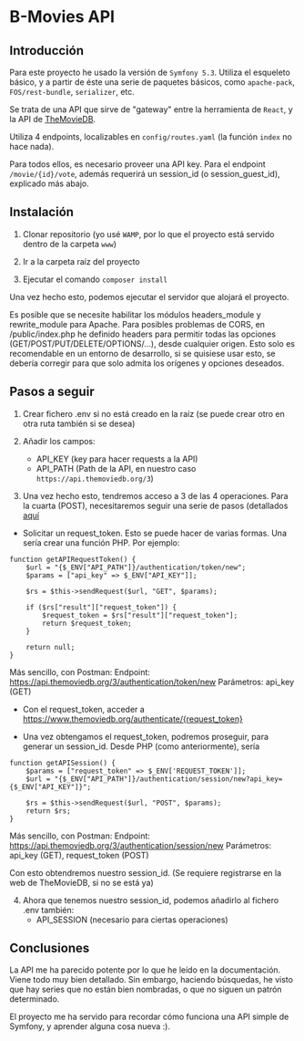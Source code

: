# B-Movies API

## Introducción

Para este proyecto he usado la versión de `Symfony 5.3`. Utiliza el esqueleto básico, y a partir de éste una serie de paquetes básicos, como `apache-pack`, `FOS/rest-bundle`, `serializer`, etc.

Se trata de una API que sirve de "gateway" entre la herramienta de `React`, y la API de [TheMovieDB](https://www.themoviedb.org/?language=es-ES).

Utiliza 4 endpoints, localizables en `config/routes.yaml` (la función `index` no hace nada).

Para todos ellos, es necesario proveer una API key. Para el endpoint `/movie/{id}/vote`, además requerirá un session_id (o session_guest_id), explicado más abajo.


## Instalación

1) Clonar repositorio (yo usé `WAMP`, por lo que el proyecto está servido dentro de la carpeta `www`)

2) Ir a la carpeta raíz del proyecto

3) Ejecutar el comando `composer install`

Una vez hecho esto, podemos ejecutar el servidor que alojará el proyecto.

Es posible que se necesite habilitar los módulos headers_module y rewrite_module para Apache. Para posibles problemas de CORS, en /public/index.php he definido headers para permitir todas las opciones (GET/POST/PUT/DELETE/OPTIONS/...), desde cualquier origen. Esto solo es recomendable en un entorno de desarrollo, si se quisiese usar esto, se debería corregir para que solo admita los orígenes y opciones deseados.


## Pasos a seguir

1) Crear fichero .env si no está creado en la raíz (se puede crear otro en otra ruta también si se desea)

2) Añadir los campos: 
	- API_KEY (key para hacer requests a la API)
	- API_PATH (Path de la API, en nuestro caso `https://api.themoviedb.org/3`)
	
3) Una vez hecho esto, tendremos acceso a 3 de las 4 operaciones. Para la cuarta (POST), necesitaremos seguir una serie de pasos (detallados [aquí](https://developers.themoviedb.org/3/authentication/how-do-i-generate-a-session-id)

- Solicitar un request_token. Esto se puede hacer de varias formas. Una sería crear una función PHP. Por ejemplo:
	
```
function getAPIRequestToken() {
	$url = "{$_ENV["API_PATH"]}/authentication/token/new";
	$params = ["api_key" => $_ENV["API_KEY"]];

	$rs = $this->sendRequest($url, "GET", $params);

	if ($rs["result"]["request_token"]) {
		$request_token = $rs["result"]["request_token"];
		return $request_token;
	}

	return null;
}
```

Más sencillo, con Postman: 
Endpoint: https://api.themoviedb.org/3/authentication/token/new
Parámetros: api_key (GET)
	
- Con el request_token, acceder a https://www.themoviedb.org/authenticate/{request_token}
	
- Una vez obtengamos el request_token, podremos proseguir, para generar un session_id. Desde PHP (como anteriormente), sería


```
function getAPISession() {
	$params = ["request_token" => $_ENV['REQUEST_TOKEN']];
	$url = "{$_ENV["API_PATH"]}/authentication/session/new?api_key={$_ENV["API_KEY"]}";

	$rs = $this->sendRequest($url, "POST", $params);
	return $rs;
}
```

Más sencillo, con Postman: 
Endpoint: https://api.themoviedb.org/3/authentication/session/new
Parámetros: api_key (GET), request_token (POST)
	
Con esto obtendremos nuestro session_id. (Se requiere registrarse en la web de TheMovieDB, si no se está ya)
	
4) Ahora que tenemos nuestro session_id, podemos añadirlo al fichero .env también:
	- API_SESSION (necesario para ciertas operaciones)
	

## Conclusiones

La API me ha parecido potente por lo que he leído en la documentación. Viene todo muy bien detallado. Sin embargo, haciendo búsquedas, he visto que hay series que no están bien nombradas, o que no siguen un patrón determinado.

El proyecto me ha servido para recordar cómo funciona una API simple de Symfony, y aprender alguna cosa nueva :).